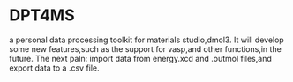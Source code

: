 # DPT4MS
a personal data processing toolkit for materials studio,dmol3.
It will develop some new features,such as the support for vasp,and other functions,in the future.
The next paln:  import data from energy.xcd and .outmol files,and export data to a .csv file.
